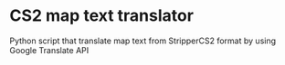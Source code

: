 # CS2 map text translator
 Python script that translate map text from StripperCS2 format by using Google Translate API
